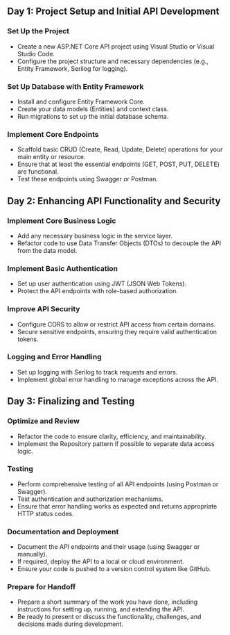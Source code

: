 ## Day 1: Project Setup and Initial API Development

### Set Up the Project
- Create a new ASP.NET Core API project using Visual Studio or Visual Studio Code.
- Configure the project structure and necessary dependencies (e.g., Entity Framework, Serilog for logging).

### Set Up Database with Entity Framework
- Install and configure Entity Framework Core.
- Create your data models (Entities) and context class.
- Run migrations to set up the initial database schema.

### Implement Core Endpoints
- Scaffold basic CRUD (Create, Read, Update, Delete) operations for your main entity or resource.
- Ensure that at least the essential endpoints (GET, POST, PUT, DELETE) are functional.
- Test these endpoints using Swagger or Postman.

## Day 2: Enhancing API Functionality and Security

### Implement Core Business Logic
- Add any necessary business logic in the service layer.
- Refactor code to use Data Transfer Objects (DTOs) to decouple the API from the data model.

### Implement Basic Authentication
- Set up user authentication using JWT (JSON Web Tokens).
- Protect the API endpoints with role-based authorization.

### Improve API Security
- Configure CORS to allow or restrict API access from certain domains.
- Secure sensitive endpoints, ensuring they require valid authentication tokens.

### Logging and Error Handling
- Set up logging with Serilog to track requests and errors.
- Implement global error handling to manage exceptions across the API.

## Day 3: Finalizing and Testing

### Optimize and Review
- Refactor the code to ensure clarity, efficiency, and maintainability.
- Implement the Repository pattern if possible to separate data access logic.

### Testing
- Perform comprehensive testing of all API endpoints (using Postman or Swagger).
- Test authentication and authorization mechanisms.
- Ensure that error handling works as expected and returns appropriate HTTP status codes.

### Documentation and Deployment
- Document the API endpoints and their usage (using Swagger or manually).
- If required, deploy the API to a local or cloud environment.
- Ensure your code is pushed to a version control system like GitHub.

### Prepare for Handoff
- Prepare a short summary of the work you have done, including instructions for setting up, running, and extending the API.
- Be ready to present or discuss the functionality, challenges, and decisions made during development.
